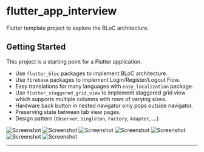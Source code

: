# flutter_app_interview

Flutter template project to explore the BLoC architecture.

## Getting Started

This project is a starting point for a Flutter application.

-  Use `flutter_bloc` packages to implement BLoC architecture.
-  Use `firebase` packages to implement Login/Register/Logout Flow.
-  Easy translations for many languages with `easy_localization` package.
-  Use `flutter_staggered_grid_view` to implement staggered grid view which supports multiple columns with rows of varying sizes.
- Hardware back button in nested navigator only pops outside navigator.
- Preserving state between tab view pages.
- Design pattern (`Observer`, `Singleton`, `Factory`, `Adapter`, ...)

![Screenshot](https://i.imgur.com/SvMyVyT.png)
![Screenshot](https://i.imgur.com/f85BEeN.png)
![Screenshot](https://i.imgur.com/3VTPZ3b.png)
![Screenshot](https://i.imgur.com/6s3rwcP.png)
![Screenshot](https://i.imgur.com/pvuRwyN.png)
![Screenshot](https://i.imgur.com/pvuRwyN.png)
![Screenshot](https://i.imgur.com/nBhIEXk.png)

****
